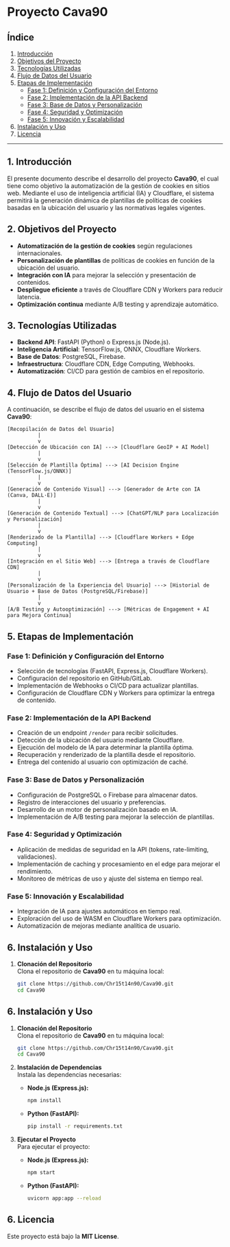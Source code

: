 # Proyecto Cava90

## Índice
1. [Introducción](#introducción)
2. [Objetivos del Proyecto](#objetivos-del-proyecto)
3. [Tecnologías Utilizadas](#tecnologías-utilizadas)
4. [Flujo de Datos del Usuario](#flujo-de-datos-del-usuario)
5. [Etapas de Implementación](#etapas-de-implementación)
   - [Fase 1: Definición y Configuración del Entorno](#fase-1-definición-y-configuración-del-entorno)
   - [Fase 2: Implementación de la API Backend](#fase-2-implementación-de-la-api-backend)
   - [Fase 3: Base de Datos y Personalización](#fase-3-base-de-datos-y-personalización)
   - [Fase 4: Seguridad y Optimización](#fase-4-seguridad-y-optimización)
   - [Fase 5: Innovación y Escalabilidad](#fase-5-innovación-y-escalabilidad)
6. [Instalación y Uso](#instalación-y-uso)
7. [Licencia](#licencia)

---

## 1. Introducción
El presente documento describe el desarrollo del proyecto **Cava90**, el cual tiene como objetivo la automatización de la gestión de cookies en sitios web. Mediante el uso de inteligencia artificial (IA) y Cloudflare, el sistema permitirá la generación dinámica de plantillas de políticas de cookies basadas en la ubicación del usuario y las normativas legales vigentes.

## 2. Objetivos del Proyecto
- **Automatización de la gestión de cookies** según regulaciones internacionales.
- **Personalización de plantillas** de políticas de cookies en función de la ubicación del usuario.
- **Integración con IA** para mejorar la selección y presentación de contenidos.
- **Despliegue eficiente** a través de Cloudflare CDN y Workers para reducir latencia.
- **Optimización continua** mediante A/B testing y aprendizaje automático.

## 3. Tecnologías Utilizadas
- **Backend API**: FastAPI (Python) o Express.js (Node.js).
- **Inteligencia Artificial**: TensorFlow.js, ONNX, Cloudflare Workers.
- **Base de Datos**: PostgreSQL, Firebase.
- **Infraestructura**: Cloudflare CDN, Edge Computing, Webhooks.
- **Automatización**: CI/CD para gestión de cambios en el repositorio.

## 4. Flujo de Datos del Usuario
A continuación, se describe el flujo de datos del usuario en el sistema **Cava90**:

```plaintext
[Recopilación de Datos del Usuario]
          |
          v
[Detección de Ubicación con IA] ---> [Cloudflare GeoIP + AI Model]
          |
          v
[Selección de Plantilla Óptima] ---> [AI Decision Engine (TensorFlow.js/ONNX)]
          |
          v
[Generación de Contenido Visual] ---> [Generador de Arte con IA (Canva, DALL·E)]
          |
          v
[Generación de Contenido Textual] ---> [ChatGPT/NLP para Localización y Personalización]
          |
          v
[Renderizado de la Plantilla] ---> [Cloudflare Workers + Edge Computing]
          |
          v
[Integración en el Sitio Web] ---> [Entrega a través de Cloudflare CDN]
          |
          v
[Personalización de la Experiencia del Usuario] ---> [Historial de Usuario + Base de Datos (PostgreSQL/Firebase)]
          |
          v
[A/B Testing y Autooptimización] ---> [Métricas de Engagement + AI para Mejora Continua]
```

## 5. Etapas de Implementación

### Fase 1: Definición y Configuración del Entorno
- Selección de tecnologías (FastAPI, Express.js, Cloudflare Workers).
- Configuración del repositorio en GitHub/GitLab.
- Implementación de Webhooks o CI/CD para actualizar plantillas.
- Configuración de Cloudflare CDN y Workers para optimizar la entrega de contenido.

### Fase 2: Implementación de la API Backend
- Creación de un endpoint `/render` para recibir solicitudes.
- Detección de la ubicación del usuario mediante Cloudflare.
- Ejecución del modelo de IA para determinar la plantilla óptima.
- Recuperación y renderizado de la plantilla desde el repositorio.
- Entrega del contenido al usuario con optimización de caché.

### Fase 3: Base de Datos y Personalización
- Configuración de PostgreSQL o Firebase para almacenar datos.
- Registro de interacciones del usuario y preferencias.
- Desarrollo de un motor de personalización basado en IA.
- Implementación de A/B testing para mejorar la selección de plantillas.

### Fase 4: Seguridad y Optimización
- Aplicación de medidas de seguridad en la API (tokens, rate-limiting, validaciones).
- Implementación de caching y procesamiento en el edge para mejorar el rendimiento.
- Monitoreo de métricas de uso y ajuste del sistema en tiempo real.

### Fase 5: Innovación y Escalabilidad
- Integración de IA para ajustes automáticos en tiempo real.
- Exploración del uso de WASM en Cloudflare Workers para optimización.
- Automatización de mejoras mediante analítica de usuario.

## 6. Instalación y Uso

1. **Clonación del Repositorio**  
   Clona el repositorio de **Cava90** en tu máquina local:

   ```bash
   git clone https://github.com/Chr15t14n90/Cava90.git
   cd Cava90
   ```
## 6. Instalación y Uso

1. **Clonación del Repositorio**  
   Clona el repositorio de **Cava90** en tu máquina local:

   ```bash
   git clone https://github.com/Chr15t14n90/Cava90.git
   cd Cava90
   ```

2. **Instalación de Dependencias**  
   Instala las dependencias necesarias:

   - **Node.js (Express.js):**

     ```bash
     npm install
     ```

   - **Python (FastAPI):**

     ```bash
     pip install -r requirements.txt
     ```

3. **Ejecutar el Proyecto**  
   Para ejecutar el proyecto:

   - **Node.js (Express.js):**

     ```bash
     npm start
     ```

   - **Python (FastAPI):**

     ```bash
     uvicorn app:app --reload
     ```

## 6. Licencia
Este proyecto está bajo la **MIT License**.
